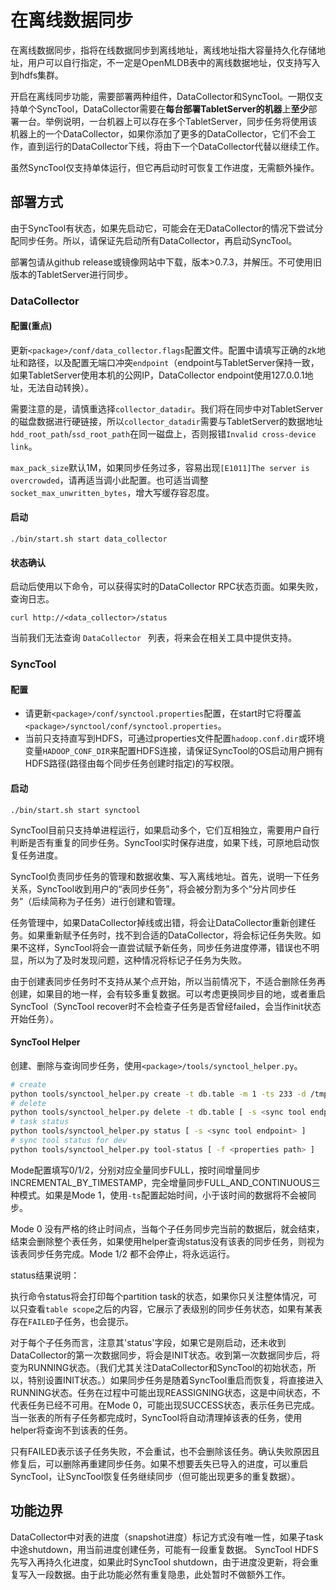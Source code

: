 # 在离线数据同步

在离线数据同步，指将在线数据同步到离线地址，离线地址指大容量持久化存储地址，用户可以自行指定，不一定是OpenMLDB表中的离线数据地址，仅支持写入到hdfs集群。

开启在离线同步功能，需要部署两种组件，DataCollector和SyncTool。一期仅支持单个SyncTool，DataCollector需要在**每台部署TabletServer的机器**上**至少**部署一台。举例说明，一台机器上可以存在多个TabletServer，同步任务将使用该机器上的一个DataCollector，如果你添加了更多的DataCollector，它们不会工作，直到运行的DataCollector下线，将由下一个DataCollector代替以继续工作。

虽然SyncTool仅支持单体运行，但它再启动时可恢复工作进度，无需额外操作。

## 部署方式

由于SyncTool有状态，如果先启动它，可能会在无DataCollector的情况下尝试分配同步任务。所以，请保证先启动所有DataCollector，再启动SyncTool。

部署包请从github release或镜像网站中下载，版本>0.7.3，并解压。不可使用旧版本的TabletServer进行同步。

### DataCollector

#### 配置(重点)

更新`<package>/conf/data_collector.flags`配置文件。配置中请填写正确的zk地址和路径，以及配置无端口冲突`endpoint`（endpoint与TabletServer保持一致，如果TabletServer使用本机的公网IP，DataCollector endpoint使用127.0.0.1地址，无法自动转换）。

需要注意的是，请慎重选择`collector_datadir`。我们将在同步中对TabletServer的磁盘数据进行硬链接，所以`collector_datadir`需要与TabletServer的数据地址`hdd_root_path`/`ssd_root_path`在同一磁盘上，否则报错`Invalid cross-device link`。

`max_pack_size`默认1M，如果同步任务过多，容易出现`[E1011]The server is overcrowded`，请再适当调小此配置。也可适当调整`socket_max_unwritten_bytes`，增大写缓存容忍度。

#### 启动

```
./bin/start.sh start data_collector
```
#### 状态确认

启动后使用以下命令，可以获得实时的DataCollector RPC状态页面。如果失败，查询日志。
```
curl http://<data_collector>/status
```
当前我们无法查询 `DataCollector ` 列表，将来会在相关工具中提供支持。

### SyncTool

#### 配置
- 请更新`<package>/conf/synctool.properties`配置，在start时它将覆盖`<package>/synctool/conf/synctool.properties`。
- 当前只支持直写到HDFS，可通过properties文件配置`hadoop.conf.dir`或环境变量`HADOOP_CONF_DIR`来配置HDFS连接，请保证SyncTool的OS启动用户拥有HDFS路径(路径由每个同步任务创建时指定)的写权限。

#### 启动
```
./bin/start.sh start synctool
```

SyncTool目前只支持单进程运行，如果启动多个，它们互相独立，需要用户自行判断是否有重复的同步任务。SyncTool实时保存进度，如果下线，可原地启动恢复任务进度。

SyncTool负责同步任务的管理和数据收集、写入离线地址。首先，说明一下任务关系，SyncTool收到用户的“表同步任务”，将会被分割为多个“分片同步任务”（后续简称为子任务）进行创建和管理。

任务管理中，如果DataCollector掉线或出错，将会让DataCollector重新创建任务。如果重新赋予任务时，找不到合适的DataCollector，将会标记任务失败。如果不这样，SyncTool将会一直尝试赋予新任务，同步任务进度停滞，错误也不明显，所以为了及时发现问题，这种情况将标记子任务为失败。

由于创建表同步任务时不支持从某个点开始，所以当前情况下，不适合删除任务再创建，如果目的地一样，会有较多重复数据。可以考虑更换同步目的地，或者重启SyncTool（SyncTool recover时不会检查子任务是否曾经failed，会当作init状态开始任务）。

#### SyncTool Helper

创建、删除与查询同步任务，使用`<package>/tools/synctool_helper.py`。

```bash
# create 
python tools/synctool_helper.py create -t db.table -m 1 -ts 233 -d /tmp/hdfs-dest [ -s <sync tool endpoint> ] 
# delete
python tools/synctool_helper.py delete -t db.table [ -s <sync tool endpoint> ] 
# task status
python tools/synctool_helper.py status [ -s <sync tool endpoint> ] 
# sync tool status for dev
python tools/synctool_helper.py tool-status [ -f <properties path> ]
```

Mode配置填写0/1/2，分别对应全量同步FULL，按时间增量同步INCREMENTAL_BY_TIMESTAMP，完全增量同步FULL_AND_CONTINUOUS三种模式。如果是Mode 1，使用`-ts`配置起始时间，小于该时间的数据将不会被同步。

Mode 0 没有严格的终止时间点，当每个子任务同步完当前的数据后，就会结束，结束会删除整个表任务，如果使用helper查询status没有该表的同步任务，则视为该表同步任务完成。Mode 1/2 都不会停止，将永远运行。

status结果说明：

执行命令status将会打印每个partition task的状态，如果你只关注整体情况，可以只查看`table scope`之后的内容，它展示了表级别的同步任务状态，如果有某表存在`FAILED`子任务，也会提示。

对于每个子任务而言，注意其'status'字段，如果它是刚启动，还未收到DataCollector的第一次数据同步，将会是INIT状态。收到第一次数据同步后，将变为RUNNING状态。（我们尤其关注DataCollector和SyncTool的初始状态，所以，特别设置INIT状态。）如果同步任务是随着SyncTool重启而恢复，将直接进入RUNNING状态。任务在过程中可能出现REASSIGNING状态，这是中间状态，不代表任务已经不可用。在Mode 0，可能出现SUCCESS状态，表示任务已完成。当一张表的所有子任务都完成时，SyncTool将自动清理掉该表的任务，使用helper将查询不到该表的任务。

只有FAILED表示该子任务失败，不会重试，也不会删除该任务。确认失败原因且修复后，可以删除再重建同步任务。如果不想要丢失已导入的进度，可以重启SyncTool，让SyncTool恢复任务继续同步（但可能出现更多的重复数据）。

## 功能边界

DataCollector中对表的进度（snapshot进度）标记方式没有唯一性，如果子task中途shutdown，用当前进度创建任务，可能有一段重复数据。
SyncTool HDFS先写入再持久化进度，如果此时SyncTool shutdown，由于进度没更新，将会重复写入一段数据。由于此功能必然有重复隐患，此处暂时不做额外工作。

